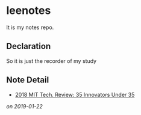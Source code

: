 # leenotes
It is my notes repo.

## Declaration
So it is just the recorder of my study

## Note Detail

 * [2018 MIT Tech. Review: 35 Innovators Under 35](https://github.com/leaguecn/leenotes/blob/master/35-Innovators-Under-35-in-2018.md)
 
 *on 2019-01-22*
